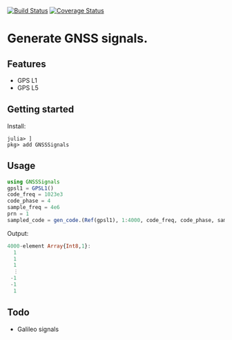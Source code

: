 [![Build Status](https://travis-ci.org/JuliaGNSS/GNSSSignals.jl.svg?branch=master)](https://travis-ci.org/JuliaGNSS/GNSSSignals.jl)
[![Coverage Status](https://coveralls.io/repos/github/JuliaGNSS/GNSSSignals.jl/badge.svg?branch=master)](https://coveralls.io/github/JuliaGNSS/GNSSSignals.jl?branch=master)

# Generate GNSS signals.

## Features

* GPS L1
* GPS L5

## Getting started

Install:
```julia-repl
julia> ]
pkg> add GNSSSignals
```

## Usage

```julia
using GNSSSignals
gpsl1 = GPSL1()
code_freq = 1023e3
code_phase = 4
sample_freq = 4e6
prn = 1
sampled_code = gen_code.(Ref(gpsl1), 1:4000, code_freq, code_phase, sample_freq, prn)
```
Output:
```julia
4000-element Array{Int8,1}:
  1
  1
  1
  ⋮
 -1
 -1
  1
```

## Todo

* Galileo signals

